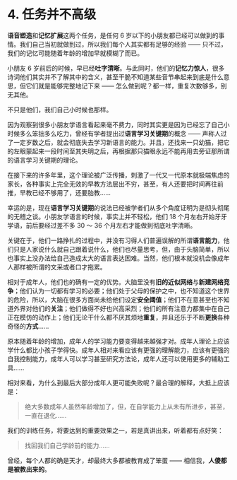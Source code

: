 # 4. 任务并不高级

**语音塑造**和**记忆扩展**这两个任务，是任何 6 岁以下的小朋友都已经可以做到的事情。我们自己当初就做到过，所以我们每个人其实都有足够的经验 —— 只不过，我们的记忆可能随着年龄的增加早就模糊了而已。

小朋友 6 岁前后的时候，早已经**吐字清晰**。与此同时，他们的**记忆力惊人**，很多诗词他们其实并不了解其中的含义，甚至干脆不知道某些音节串起来到底是什么意思，但它们就是能够完整地记下来 —— 怎么做到呢？都一样，重复次数够多，别无其他。

不只是他们，我们自己小时候也那样。

因为观察到很多小朋友学语言看起来毫不费力，同时其实更是因为已经忘了自己小时候多么笨拙多么吃力，曾经有学者提出过**语言学习关键期**的概念 —— 声称人过了一定岁数之后，就会彻底失去学习新语言的能力。并且，还找来一只幼猫，把它的左眼蒙起来一段时间至其失明之后，再根据那只猫眼永远不能再用去旁证那所谓的语言学习关键期的理论。

在接下来的许多年里，这个理论被广泛传播，刺激了一代又一代原本就极端焦虑的家长，各种事实上完全无效的早教方法层出不穷，甚至，有人还要把时间再往前推，早教已经不够用了，还要胎教……

幸运的是，现在**语言学习关键期**的说法已经被学者们从多个角度证明为是彻头彻尾的无稽之谈。小朋友学语言的时候，事实上并不轻松，他们 18 个月左右开始牙牙学语，前后要经过差不多 30 ～ 36 个月左右才能做到彻底吐字清晰。

关键在于，他们一路挣扎的过程中，并没有习得人们普遍误解的所谓**语言能力**，他们只是人家说什么就自己跟着说什么，他们也尽量思考，但，由于头脑简单，所以也事实上没办法给自己造成太大的语言表达困难。当然，他们根本就没机会像成年人那样被所谓的文采或者口才拖累。

相对于成年人，他们也的确有一定的优势。大脑里没有**旧的近似网络**与**新建网络竞争**；他们认为一切都有学习的必要；他们处于父母的保护之中，也不知道这个世界的危险，所以，大脑在很多方面尚未给他们设定**安全阈值**；他们不在意甚至也不知道外界对他们的**关注**；他们做得不好也兴高采烈；他们的所有注意力都集中在自己正在模仿的动作上；他们无论干什么都不厌其烦地**重复**，并且还乐于不断**更换**各种奇怪的**方式**……

原本随着年龄的增加，成年人的学习能力要变得越来越强才对。成年人理论上应该学什么都比小孩子学得快。成年人相对来看应该有更强的理解能力，应该有更强的自我控制能力，成年人可以学习甚至研究方法论，成年人还可以使用更多的辅助工具……

相对来看，为什么到最后大部分成年人更可能失败呢？最合理的解释，大抵上应该是：

> 绝大多数成年人虽然年龄增加了，但，在自学能力上从未有所进步，甚至，一直在退化……

我们的训练任务，将要达到的重要效果之一，若是真讲出来，听着都有点好笑：

> 找回我们自己学龄前的能力……

曾经，每个人都的确是天才，却最终大多都被教育成了笨蛋 —— 相信我，**人傻都是被教出来的**。